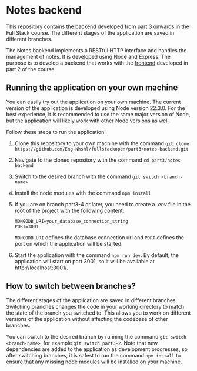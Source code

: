 # Notes backend

This repository contains the backend developed from part 3 onwards in the Full Stack course. The different stages of the application are saved in different branches.

The Notes backend implements a RESTful HTTP interface and handles the management of notes. It is developed using Node and Express. The purpose is to develop a backend that works with the [frontend](https://github.com/fullstack-hy2020/part2-notes-frontend/tree/part3-1) developed in part 2 of the course.

## Running the application on your own machine

You can easily try out the application on your own machine. The current version of the application is developed using Node version 22.3.0. For the best experience, it is recommended to use the same major version of Node, but the application will likely work with other Node versions as well.

Follow these steps to run the application:

1. Clone this repository to your own machine with the command `git clone https://github.com/Eng-Nhshl/fullstackopen/part3/notes-backend.git`

2. Navigate to the cloned repository with the command `cd part3/notes-backend`

3. Switch to the desired branch with the command `git switch <branch-name>`

4. Install the node modules with the command `npm install`

5. If you are on branch part3-4 or later, you need to create a _.env_ file in the root of the project with the following content:

   ```
   MONGODB_URI=your_database_connection_string
   PORT=3001
   ```

   `MONGODB_URI` defines the database connection url and `PORT` defines the port on which the application will be started.

6. Start the application with the command `npm run dev`. By default, the application will start on port 3001, so it will be available at http://localhost:3001/.

## How to switch between branches?

The different stages of the application are saved in different branches. Switching branches changes the code in your working directory to match the state of the branch you switched to. This allows you to work on different versions of the application without affecting the codebase of other branches.

You can switch to the desired branch by running the command `git switch <branch-name>`, for example `git switch part3-2`. Note that new dependencies are added to the application as development progresses, so after switching branches, it is safest to run the command `npm install` to ensure that any missing node modules will be installed on your machine.
